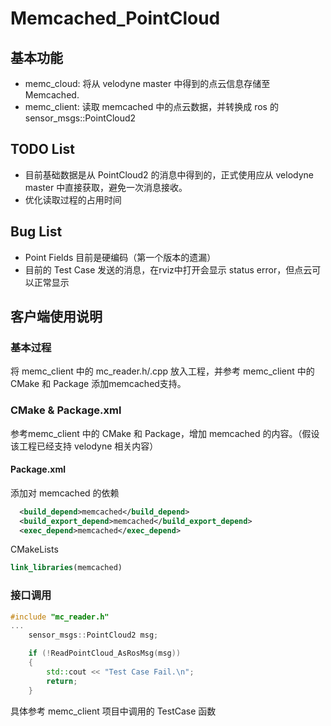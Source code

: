 # Memcached_PointCloud

## 基本功能
* memc_cloud: 将从 velodyne master 中得到的点云信息存储至 Memcached.
* memc_client: 读取 memcached 中的点云数据，并转换成 ros 的 sensor_msgs::PointCloud2

## TODO List
* 目前基础数据是从 PointCloud2 的消息中得到的，正式使用应从 velodyne master 中直接获取，避免一次消息接收。
* 优化读取过程的占用时间

## Bug List
* Point Fields 目前是硬编码（第一个版本的遗漏）
* 目前的 Test Case 发送的消息，在rviz中打开会显示 status error，但点云可以正常显示

## 客户端使用说明
### 基本过程
将 memc_client 中的 mc_reader.h/.cpp 放入工程，并参考 memc_client 中的 CMake 和 Package 添加memcached支持。
### CMake & Package.xml
参考memc_client 中的 CMake 和 Package，增加 memcached 的内容。（假设该工程已经支持 velodyne 相关内容）

#### Package.xml
添加对 memcached 的依赖
```xml
  <build_depend>memcached</build_depend>
  <build_export_depend>memcached</build_export_depend>
  <exec_depend>memcached</exec_depend>
```
CMakeLists
```cmake
link_libraries(memcached)
```
### 接口调用
```c++
#include "mc_reader.h"
...
	sensor_msgs::PointCloud2 msg;

	if (!ReadPointCloud_AsRosMsg(msg))
	{
		std::cout << "Test Case Fail.\n";
		return;
	}
```
具体参考 memc_client 项目中调用的 TestCase 函数
